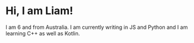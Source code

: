 # Hi, I am Liam!

I am 6 and from Australia. I am currently writing in JS and Python and I am learning C++ as well as Kotlin.
